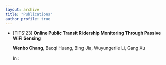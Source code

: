```yaml
---
layout: archive
title: "Publications"
author_profile: true
---
```


*   [TITS'23] **Online Public Transit Ridership Monitoring Through Passive WiFi Sensing**
   
    **Wenbo Chang**, Baoqi Huang, Bing Jia, Wuyungerile Li, Gang Xu
    
    In：

